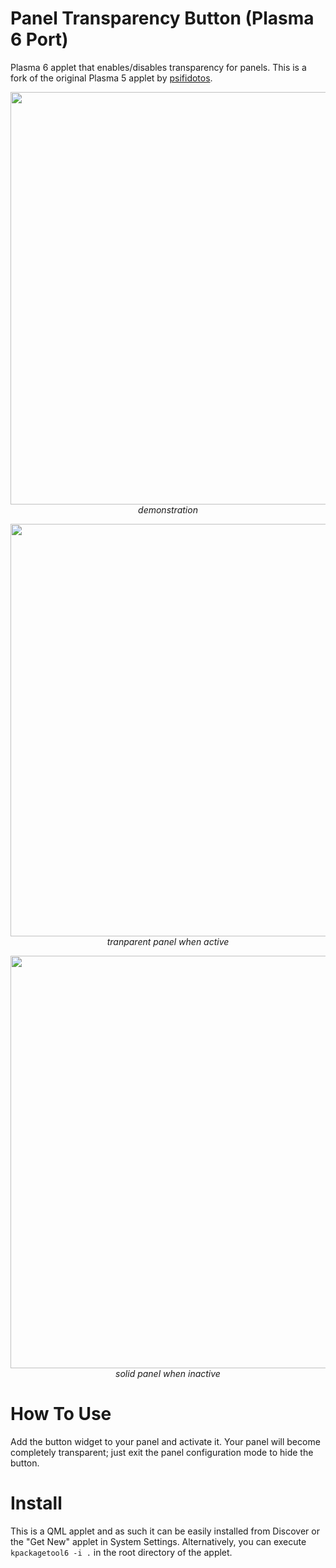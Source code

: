 # Panel Transparency Button (Plasma 6 Port)

Plasma 6 applet that enables/disables transparency for panels. This is a fork of the original Plasma 5 applet by [psifidotos](https://github.com/psifidotos/paneltransparencybutton).

<p align="center">
<img src="https://imgur.com/0VPE3MF.gif" width="660"><br/>
<i>demonstration</i>
</p>

<p align="center">
<img src="https://imgur.com/Uf7clpF.png" width="660"><br/>
<i>tranparent panel when active</i>
</p>

<p align="center">
<img src="https://imgur.com/f96wGo4.png" width="660"><br/>
<i>solid panel when inactive</i>
</p>

# How To Use

Add the button widget to your panel and activate it. Your panel will become completely transparent; just exit the panel configuration mode to hide the button.

# Install

This is a QML applet and as such it can be easily installed from Discover or the "Get New" applet in System Settings. Alternatively, you can execute `kpackagetool6 -i .` in the root directory of the applet.
